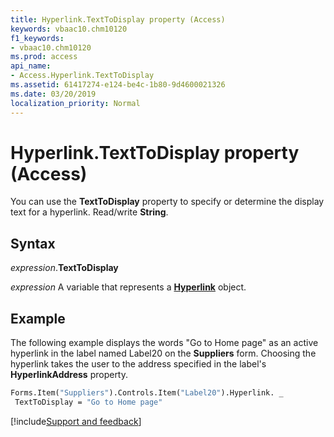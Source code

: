 ```yaml
---
title: Hyperlink.TextToDisplay property (Access)
keywords: vbaac10.chm10120
f1_keywords:
- vbaac10.chm10120
ms.prod: access
api_name:
- Access.Hyperlink.TextToDisplay
ms.assetid: 61417274-e124-be4c-1b80-9d4600021326
ms.date: 03/20/2019
localization_priority: Normal
---
```



# Hyperlink.TextToDisplay property (Access)

You can use the **TextToDisplay** property to specify or determine the display text for a hyperlink. Read/write **String**.


## Syntax

_expression_.**TextToDisplay**

_expression_ A variable that represents a **[Hyperlink](Access.Hyperlink.md)** object.


## Example

The following example displays the words "Go to Home page" as an active hyperlink in the label named Label20 on the **Suppliers** form. Choosing the hyperlink takes the user to the address specified in the label's **HyperlinkAddress** property.

```vb
Forms.Item("Suppliers").Controls.Item("Label20").Hyperlink. _ 
 TextToDisplay = "Go to Home page"
```



[!include[Support and feedback](~/includes/feedback-boilerplate.md)]